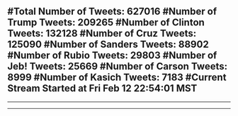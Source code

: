 #Total Number of Tweets: 627016 
#Number of Trump Tweets: 209265
#Number of Clinton Tweets: 132128
#Number of Cruz Tweets: 125090
#Number of Sanders Tweets: 88902
#Number of Rubio Tweets: 29803
#Number of Jeb! Tweets: 25669
#Number of Carson Tweets: 8999
#Number of Kasich Tweets: 7183
#Current Stream Started at Fri Feb 12 22:54:01 MST
---
---
---
